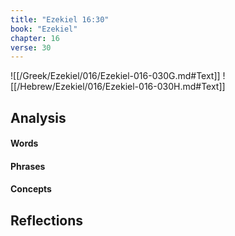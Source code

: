 ```yaml
---
title: "Ezekiel 16:30"
book: "Ezekiel"
chapter: 16
verse: 30
---
```

![[/Greek/Ezekiel/016/Ezekiel-016-030G.md#Text]]
![[/Hebrew/Ezekiel/016/Ezekiel-016-030H.md#Text]]

## Analysis

#### Words

#### Phrases

#### Concepts

## Reflections
